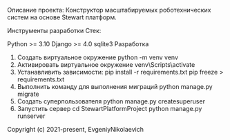 Описание проекта:
Конструктор масштабируемых роботехнических систем на основе Stewart платформ.

Инструменты разработки
Стек:

Python >= 3.10
Django >= 4.0
sqlite3
Разработка
1) Создать виртуальное окружение
python -m venv venv
2) Активировать виртуальное окружение
venv\Scripts\activate
3) Устанавливить зависимости:
 pip install -r requirements.txt
 pip freeze > requirements.txt
4) Выполнить команду для выполнения миграций
python manage.py migrate
5) Создать суперпользователя
python manage.py createsuperuser
6) Запустить сервер
cd StewartPlatformProject 
python manage.py runserver

Copyright (c) 2021-present, EvgeniyNikolaevich